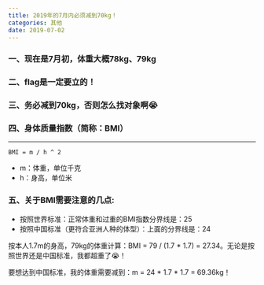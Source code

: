 ```yaml
---
title: 2019年的7月内必须减到70kg！
categories: 其他
date: 2019-07-02
---
```


### 一、现在是7月初，体重大概78kg、79kg

### 二、flag是一定要立的！

### 三、务必减到70kg，否则怎么找对象啊😭

### 四、身体质量指数（简称：BMI）
---

`BMI = m / h ^ 2`

* m：体重，单位千克
* h：身高，单位米

### 五、关于BMI需要注意的几点:
* 按照世界标准：正常体重和过重的BMI指数分界线是：25
* 按照中国标准（更符合亚洲人种的体型）：上面的分界线是：24

按本人1.7m的身高，79kg的体重计算：BMI = 79 / (1.7 * 1.7) = 27.34。无论是按照世界还是中国标准，我都超重了😭！

要想达到中国标准，我的体重需要减到：m = 24 * 1.7 * 1.7 = 69.36kg！


